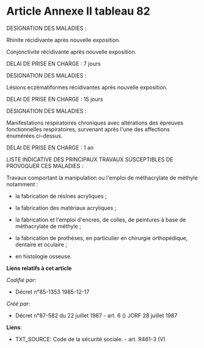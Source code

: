 # Article Annexe II tableau 82

DESIGNATION DES MALADIES :

Rhinite récidivante après nouvelle exposition.

Conjonctivite récidivante après nouvelle exposition.

DELAI DE PRISE EN CHARGE : 7 jours

DESIGNATION DES MALADIES :

Lésions eczématiformes récidivantes après nouvelle exposition.

DELAI DE PRISE EN CHARGE : 15 jours

DESIGNATION DES MALADIES :

Manifestations respiratoires chroniques avec altérations des épreuves fonctionnelles respiratoires, survenant après l'une des
affections énumérées ci-dessus.

DELAI DE PRISE EN CHARGE : 1 an

LISTE INDICATIVE DES PRINCIPAUX TRAVAUX SUSCEPTIBLES DE PROVOQUER CES MALADIES :

Travaux comportant la manipulation ou l'emploi de méthacrylate de méthyle notamment :

- la fabrication de résines acryliques ;

- la fabrication des matériaux acryliques ;

- la fabrication et l'emploi d'encres, de colles, de peintures à base de méthacrylate de méthyle ;

- la fabrication de prothèses, en particulier en chirurgie orthopédique, dentaire et oculaire ;

- en histologie osseuse.

**Liens relatifs à cet article**

_Codifié par_:

  - Décret n°85-1353 1985-12-17

_Créé par_:

  - Décret n°87-582 du 22 juillet 1987 - art. 6 () JORF 28 juillet 1987

**Liens**:

  - TXT_SOURCE: Code de la sécurité sociale. - art. R461-3 (V)
